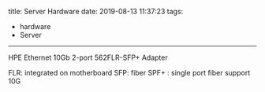 title: Server Hardware
date: 2019-08-13 11:37:23
tags:
- hardware
- Server
---

HPE Ethernet 10Gb 2-port 562FLR-SFP+ Adapter

FLR: integrated on motherboard
SFP: fiber
SPF+ : single port fiber support 10G

